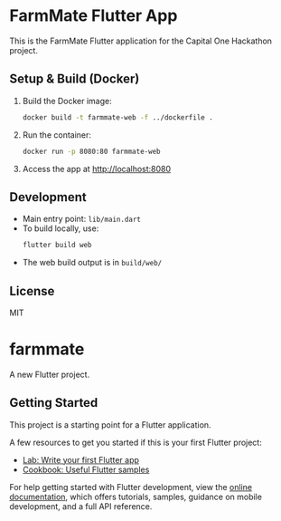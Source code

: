 # FarmMate Flutter App

This is the FarmMate Flutter application for the Capital One Hackathon project.

## Setup & Build (Docker)

1. Build the Docker image:
   ```sh
   docker build -t farmmate-web -f ../dockerfile .
   ```
2. Run the container:
   ```sh
   docker run -p 8080:80 farmmate-web
   ```
3. Access the app at [http://localhost:8080](http://localhost:8080)

## Development
- Main entry point: `lib/main.dart`
- To build locally, use:
  ```sh
  flutter build web
  ```
- The web build output is in `build/web/`

## License
MIT
# farmmate

A new Flutter project.

## Getting Started

This project is a starting point for a Flutter application.

A few resources to get you started if this is your first Flutter project:

- [Lab: Write your first Flutter app](https://docs.flutter.dev/get-started/codelab)
- [Cookbook: Useful Flutter samples](https://docs.flutter.dev/cookbook)

For help getting started with Flutter development, view the
[online documentation](https://docs.flutter.dev/), which offers tutorials,
samples, guidance on mobile development, and a full API reference.
